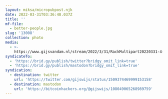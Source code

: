 ```yaml
---
layout: miksa/micropubpost.njk
date: 2022-03-31T03:36:48.037Z
title: ''
mf-file:
  - better-people.jpg
slug: '13008'
collection: photo
media:
  - >-
    https://www.gijsvandam.nl/stream/2022/3/31/RackMultipart20220331-4-zaeoik.jpg
syndicateTo:
  - 'https://brid.gy/publish/twitter?bridgy_omit_link=true'
  - 'https://brid.gy/publish/mastodon?bridgy_omit_link=true'
syndication:
  - destination: twitter
    url: 'https://twitter.com/gijswijs/status/1509374469999153158'
  - destination: mastodon
    url: 'https://bitcoinhackers.org/@gijswijs/108049065268989759'
---
```


